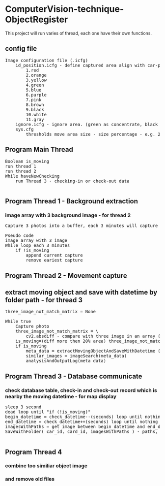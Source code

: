 

# ComputerVision-technique-ObjectRegister

This project will run varies of thread, each one have their own functions.

## config file
<pre>
Image configuration file (.icfg)
    id_position.icfg - define captured area align with car-parking position.
        1.red 
        2.orange 
        3.yellow 
        4.green 
        5.blue 
        6.purple 
        7.pink 
        8.brown 
        9.black 
        10.white 
        11.gray
    ignore.icfg - ignore area. (green as concentrate, black as ignore)
    sys.cfg
        thresholds move area size - size percentage - e.g. 20%
</pre>

## Program Main Thread

<pre>
Boolean is_moving
run thread 1
run thread 2
While haveNewChecking
    run Thread 3 - checking-in or check-out data

</pre>

## Program Thread 1 - Background extraction
### image array with 3 background image - for thread 2

<pre>
Capture 3 photos into a buffer, each 3 minutes will capture a photo to append to this buffer and remove the eariest one.

Pseudo code
image array with 3 image
While loop each 3 minutes
    if !is_moving
        append current capture
        remove eariest capture
</pre>

##  Program Thread 2 - Movement capture
## extract moving object and save with datetime by folder path - for thread 3

<pre>
three_image_not_match_matrix = None

While true
    Capture photo
    three_image_not_match_matrix = \
        cv2.absdiff - compare with three image in an array (pixels that different with all three image, image with 1, 2 and 3)
    is_moving=(diff more then 20% area) three_image_not_match_matrix
    if is_moving
        meta_data = extractMovingObjectAndSaveWithDatetime ( three_image_not_match_matrix )
        similar_images = imageSearch(meta_data)
        analysisAndOutputLog(meta_data)
</pre>


##  Program Thread 3 - Database communicate
### check database table, check-in and check-out record which is nearby the moving datetime - for map display

<pre>
sleep 3 second
dead loop until "if (!is_moving)"
begin_datetime = check_datetime--(seconds) loop until nothing to move (datetime as folder path = have movement)
end_datetime = check_datetime++(seconds) loop until nothing to move (datetime as folder path = have movement)
imagesWithPaths = get image between begin_datetime and end_datetime
SaveWithFolder( car_id, card_id, imagesWithPaths ) - paths, car_id, card_id
    
</pre>

##  Program Thread 4
### combine too similiar object image 
### and remove old files
